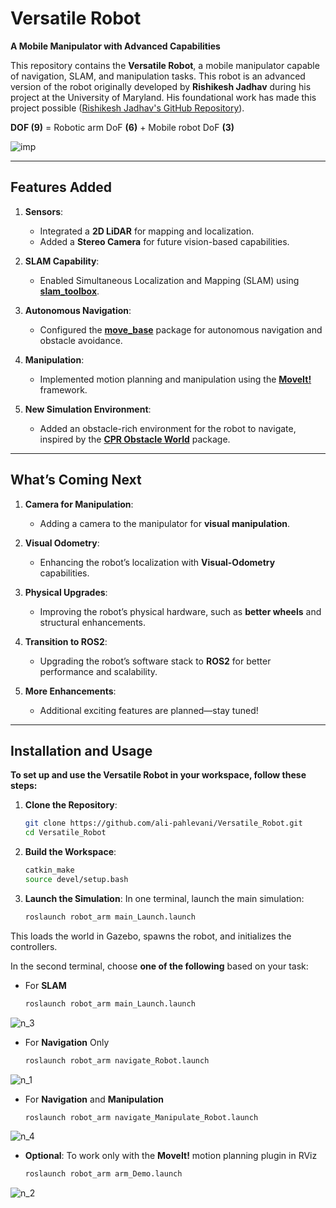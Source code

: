 # Versatile Robot

**A Mobile Manipulator with Advanced Capabilities**

This repository contains the **Versatile Robot**, a mobile manipulator capable of navigation, SLAM, and manipulation tasks. This robot is an advanced version of the robot originally developed by **Rishikesh Jadhav** during his project at the University of Maryland. His foundational work has made this project possible
([Rishikesh Jadhav's GitHub Repository](https://github.com/Rishikesh-Jadhav/Mobile-Manipulator-Robot-modeling-and-simulation-using-Gazebo-ROS-Noetic-)).


**DOF (9)** = Robotic arm DoF **(6)** + Mobile robot DoF **(3)**

![imp](https://github.com/user-attachments/assets/3a7a8957-02ba-49c8-95f0-2de73890a46b)


---

## Features Added

1. **Sensors**:
   - Integrated a **2D LiDAR** for mapping and localization.
   - Added a **Stereo Camera** for future vision-based capabilities.

2. **SLAM Capability**:
   - Enabled Simultaneous Localization and Mapping (SLAM) using **[slam_toolbox](https://github.com/SteveMacenski/slam_toolbox)**.

3. **Autonomous Navigation**:
   - Configured the **[move_base](http://wiki.ros.org/move_base)** package for autonomous navigation and obstacle avoidance.

4. **Manipulation**:
   - Implemented motion planning and manipulation using the **[MoveIt!](https://github.com/moveit/moveit)** framework.

5. **New Simulation Environment**:
   - Added an obstacle-rich environment for the robot to navigate, inspired by the **[CPR Obstacle World](https://github.com/clearpathrobotics/cpr_gazebo/tree/noetic-devel/cpr_obstacle_gazebo)** package.

---

## What’s Coming Next

1. **Camera for Manipulation**:
   - Adding a camera to the manipulator for **visual manipulation**.

2. **Visual Odometry**:
   - Enhancing the robot’s localization with **Visual-Odometry** capabilities.

3. **Physical Upgrades**:
   - Improving the robot’s physical hardware, such as **better wheels** and structural enhancements.

4. **Transition to ROS2**:
   - Upgrading the robot’s software stack to **ROS2** for better performance and scalability.

5. **More Enhancements**:
   - Additional exciting features are planned—stay tuned!

---

## Installation and Usage

**To set up and use the Versatile Robot in your workspace, follow these steps:**

1. **Clone the Repository**:
   ```bash
   git clone https://github.com/ali-pahlevani/Versatile_Robot.git
   cd Versatile_Robot

2. **Build the Workspace**:
   ```bash
   catkin_make
   source devel/setup.bash

3. **Launch the Simulation**:
In one terminal, launch the main simulation:
   ```bash
   roslaunch robot_arm main_Launch.launch
This loads the world in Gazebo, spawns the robot, and initializes the controllers.

In the second terminal, choose **one of the following** based on your task:

- For **SLAM**
   ```bash
   roslaunch robot_arm main_Launch.launch

![n_3](https://github.com/user-attachments/assets/e18bbf94-1f40-4694-be2f-4082ec7a6f64)


- For **Navigation** Only
   ```bash
   roslaunch robot_arm navigate_Robot.launch

![n_1](https://github.com/user-attachments/assets/65c851ca-0b16-468f-ba7e-72c17ddc7ce4)


- For **Navigation** and **Manipulation**
   ```bash
   roslaunch robot_arm navigate_Manipulate_Robot.launch

![n_4](https://github.com/user-attachments/assets/71b8f05b-3612-451c-8431-118f0a850d66)


- **Optional**: To work only with the **MoveIt!** motion planning plugin in RViz
   ```bash
   roslaunch robot_arm arm_Demo.launch

![n_2](https://github.com/user-attachments/assets/e437355f-ccb2-4325-aa70-3c0d532e12fa)

   
